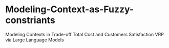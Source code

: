 # Modeling-Context-as-Fuzzy-constriants
Modeling Contexts in Trade-off Total Cost and Customers Satisfaction VRP via Large Language Models
